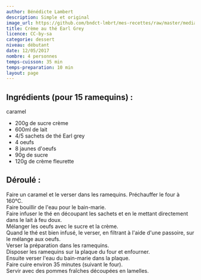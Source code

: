 ```yaml
---
author: Bénédicte Lambert
description: Simple et original
image_url: https://github.com/bndct-lmbrt/mes-recettes/raw/master/medias/creme-the.jpg
title: Crème au thé Earl Grey
licence: CC-by-sa
categorie: dessert
niveau: débutant
date: 12/05/2017
nombre: 4 personnes
temps-cuisson: 35 min
temps-preparation: 10 min
layout: page
---
```



## Ingrédients (pour 15 ramequins) :

caramel  
* 200g de sucre
crème  
* 600ml de lait 
* 4/5 sachets de thé Earl grey
* 4 oeufs
* 8 jaunes d'oeufs
* 90g de sucre
* 120g de crème fleurette

## Déroulé :

Faire un caramel et le verser dans les ramequins. 
Préchauffer le four à 160°C.   
Faire bouillir de l'eau pour le bain-marie.  
Faire infuser le thé en découpant les sachets et en le mettant directement dans le lait à feu doux.  
Mélanger les oeufs avec le sucre et la crème.  
Quand le thé est bien infusé, le verser, en filtrant à l'aide d'une passoire, sur le mélange aux oeufs.  
Verser la préparation dans les ramequins.  
Disposer les ramequins sur la plaque du four et enfourner.  
Ensuite verser l'eau du bain-marie dans la plaque.  
Faire cuire environ 35 minutes (suivant le four).  
Servir avec des pommes fraîches découpées en lamelles.  